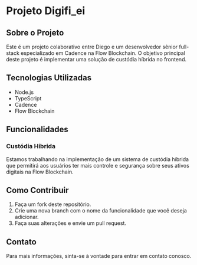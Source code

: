 # Projeto Digifi_ei

## Sobre o Projeto

Este é um projeto colaborativo entre Diego e um desenvolvedor sênior full-stack especializado em Cadence na Flow Blockchain. O objetivo principal deste projeto é implementar uma solução de custódia híbrida no frontend.

## Tecnologias Utilizadas

- Node.js
- TypeScript
- Cadence
- Flow Blockchain

## Funcionalidades

### Custódia Híbrida

Estamos trabalhando na implementação de um sistema de custódia híbrida que permitirá aos usuários ter mais controle e segurança sobre seus ativos digitais na Flow Blockchain.

## Como Contribuir

1. Faça um fork deste repositório.
2. Crie uma nova branch com o nome da funcionalidade que você deseja adicionar.
3. Faça suas alterações e envie um pull request.

## Contato

Para mais informações, sinta-se à vontade para entrar em contato conosco.

